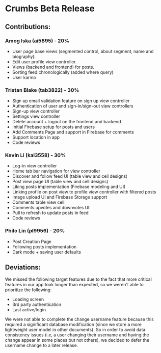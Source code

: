 # Crumbs Beta Release

## Contributions: 
### Amog Iska (ai5895) - 20%
- User page base views (segmented control, about segment, name and biography).
- Edit user profile view controller.
- Views (backend and frontend) for posts.
- Sorting feed chronologically (added where query)
- User karma
### Tristan Blake (tab3822) - 30%
- Sign up email validation feature on sign up view controller
- Authentication of user and sign-in/sign-out view controllers
- Sign-up view controller
- Settings view controller
- Delete account + logout on the frontend and backend
- Initial Firebase setup for posts and users
- Add Comments Page and support in Firebase for comments
- Support location in app
- Code reviews
### Kevin Li (kal3558) - 30%
- Log-in view controller
- Home tab bar navigation for view controller
- Discover and follow feed UI (table view and cell designs)
- Post view page UI (table view and cell designs)
- Liking posts implementation (Firebase modeling and UI)
- Linking profile on post view to profile view controller with filtered posts
- Image upload UI and Firebase Storage support
- Comments table view cell
- Comments upvotes and downvotes UI
- Pull to refresh to update posts in feed
- Code reviews
### Philo Lin (pl9956) - 20%
- Post Creation Page
- Following posts implementation
- Dark mode + saving user defaults

## Deviations:

We missed the following target features due to the fact that more critical features in our app took longer than expected, so we weren't able to
prioritize the following:
- Loading screen
- 3rd party authentication
- Last active/login


We were not able to complete the change username feature because this required a significant database modification (since we store a more lightweight
user model in other documents). So in order to avoid data consistency issues (i.e, a user changing their username and having the change appear in some
places but not others), we decided to defer the username change to a later release.
